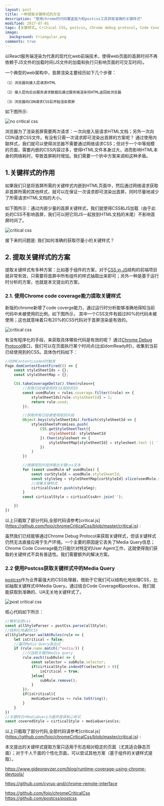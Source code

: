```yaml
---
layout: post
title: 一种提取关键样式的方法
description: "使用chrome的代码覆盖能力和postcss工具获取准确的关键样式"
modified: 2017-07-01
tags: [关键样式, Critical CSS, postcss, Chrome debug protocol, Code Coverage]
image:
  background: triangular.png
comments: true
---
```


以React服务端渲染为代表的现代化web前端技术，使得web页面的首屏时间不再依赖于JS文件的加载时间(JS文件的加载和执行只影响页面的可交互时间)。

一个典型的web架构中，首屏渲染主要经历如下几个步骤：

```
（1）浏览器向接入层请求HTML

（2）接入层向后台服务请求数据后通过服务端渲染将HTML返回给浏览器

（3）浏览器向CDN请求CSS后开始渲染首屏
```

如下图所示:

![no critical css](/images/no-critical-css.png)

浏览器为了渲染首屏需要两次请求：一次向接入层请求HTML文档；另外一次向CDN请求CSS文件。有没有只需一次请求即可渲染出首屏的方案呢？ 通过使用内联样式，我们就可以使得浏览器不需要通过网络请求CSS；但对于一个中等规模的页面，需要内嵌的CSS内容过多，使得HTML文件本身过大，进而影响HTML本身的网络耗时，导致首屏耗时增加。我们需要一个折中方案来调和这种矛盾。

## 1.关键样式的作用

如果我们只是将首屏所需的关键样式内嵌到HTML页面中，然后通过网络请求获取非首屏所需的其他样式，就可以在保证一次请求即可渲染出首屏，同时尽量地减少了所需请求HTML文档的大小。

如下图所示：通过内嵌少量的首屏关键样式，我们就使得CSS和JS加载（由于此处的CSS不影响首屏，我们可以把它同JS一起放到HTML文档的末尾）不影响首屏时间了。

![critical css](/images/critical-css.png)

接下来的问题是: 我们如何准确的获取尽量小的关键样式？

## 2. 提取关键样式的方案

提取关键样式有多种方案：比如基于组件的方案，对于[CSS in JS](https://github.com/css-modules/css-modules)结构的前端项目就非常有效，只需要将首屏中所有组件的样式抽取出来即可；另外一种是基于运行时分析的方案，也就是本文提出的方案。

### 2.1. 使用Chrome code coverage能力提取关键样式

新版的chrome新增了code coverge能力，通过运行时分析能够准确地得知当前代码中未被使用的比例。如下图所示，
其中一个CSS文件有超过80%的代码未被使用；这也就意味着只有20%的CSS代码对于首屏渲染是有效的。

![critical css](/images/code-coverage.png)

有没有程序化的手段，来获取具体哪些代码是有效的呢？ 通过[Chrome Debug Protocol](https://github.com/cyrus-and/chrome-remote-interface)接口，我们可以在页面执行某个时间点(比如domReady时)，收集到当前已经使用到的CSS。具体伪代码如下：


``` javascript
//DOMContentLoaded时触发
Page.domContentEventFired(() => {
    const styleSheetIds = {};
    const styleSheetMap = {};

    CSS.takeCoverageDelta().then(rules=>{
        //获取已经被使用的CSS规则的ID
        const usedRules = rules.coverage.filter((rule) => {
            styleSheetIds[rule.styleSheetId] = 1;
            return rule.used;
        });

        //获取所有已经被使用规则片段
        Object.keys(styleSheetIds).forEach(styleSheetId => {
            stylesSheetsPromises.push(
                CSS.getStyleSheetText({
                    styleSheetId: styleSheetId
                }).then(stylesheet => {
                    styleSheetMap[styleSheetId] = stylesheet.text || '';
                })
            )
        })

        //根据规则片段拼接出关键css文本
        for (const usedRule of usedRules) {
            const curStyleId = usedRule.styleSheetId;
            const styleSeg = styleSheetMap[curStyleId].slice(usedRule.startOffset, usedRule.endOffset);
            //收集关键样式
            cirticalCssArr.push(styleSeg);
        }
        const cirticalStyle = cirticalCssArr.join('');

    })
})
```

以上只截取了部分代码,全部代码请参考[critical.js] (https://github.com/foio/chromeCriticalCss/blob/master/critical.js) :

虽然我们已经能够通过Chrome Debug Protocol来获取关键样式，但该关键样式仍然无法直接应用于生产环境。一个主要的原因是它丢失了Media Query信息；Chrome Code Coverage能力只能针对特定的User Agent工作，这就使得我们获取的关键样式不具有普适性。我们需要额外的解决方案。

### 2.2 使用Postcss获取关键样式中的Media Query

[postcss](https://github.com/postcss/postcss)作为业界最强大的CSS处理器，借助于它我们可以结构化地处理CSS，比如抽取关键样式中Media Query。通过结合Code Coverage和postcss，我们就能获取到准确的、UA无关地关键样式了。


![post critical css](/images/post-critical-css.png)

核心代码如下所示：

``` javascript
//解析全部css
const allStyleParser = postCss.parse(allStyle);
//结构化地遍历CSS
allStyleParser.walkAtRules(rule => {
    let isCritical = false;
    //遍历Media Query表达式
    if (rule.name.match(/^media/)) {
        //只选取关键的media query
        rule.each((subRule) => {
            const selector = subRule.selector;
            if(cirticalStyle.indexOf(selector) > 0){
                isCritical = true;
            }else{
                subRule.remove();
            }
        });
        if(isCritical){
            mediaQueriesCss += rule.toString();
        }
    }
})
//关键样式+MediaQuery为最终首屏核心样式
const coveredStyle = cirticalStyle + mediaQueriesCss;
```

以上只截取了部分代码,全部代码请参考[critical.js] (https://github.com/foio/chromeCriticalCss/blob/master/critical.js) :

本文提出的关键样式提取方案只适用于形态相对稳定的页面（尤其适合静态页面）；对于千人千面的个性化页面，可以尝试其他方案（基于组件的关键样式提取）。

https://www.gideonpyzer.com/blog/runtime-coverage-using-chrome-devtools/ 

https://github.com/cyrus-and/chrome-remote-interface 

https://github.com/foio/chromeCriticalCss https://github.com/postcss/postcss


